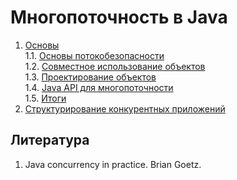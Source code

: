 # Многопоточность в Java

1. [Основы](./1_Fundamentals)  
   1.1. [Основы потокобезопасности](./1_Fundamentals/1_ThreadSafety.md)  
   1.2. [Совместное использование объектов](./1_Fundamentals/2_SharingObjects.md)  
   1.3. [Проектирование объектов](./1_Fundamentals/3_ComposingObjects.md)  
   1.4. [Java API для многопоточности](./1_Fundamentals/4_JavaMultithreadAPI.md)  
   1.5. [Итоги](./1_Fundamentals/5_Summary.md)  
2. [Структурирование конкурентных приложений](./2_StructureConcurrentService)

## Литература
1) Java concurrency in practice. Brian Goetz.
